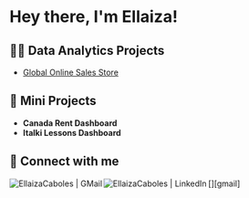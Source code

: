 # Hey there, I'm Ellaiza!

## 👩‍💻 Data Analytics Projects
+ [Global Online Sales Store](https://github.com/emcaboles/global-sales/tree/main)


## 🌱 Mini Projects
+ **Canada Rent Dashboard**
+ **Italki Lessons Dashboard**

## 📱 Connect with me

[<img align="left" alt="EllaizaCaboles | GMail" src="https://img.shields.io/badge/Gmail-D14836?style=for-the-badge&logo=gmail&logoColor=white" />][gmail]
[<img align="left" alt="EllaizaCaboles | LinkedIn" src="https://img.shields.io/badge/LinkedIn-0077B5?style=for-the-badge&logo=linkedin&logoColor=white" />][linkedin]

[linkedin]: https://www.linkedin.com/in/emgcaboles/

<!--
**joshmadakor1/joshmadakor1** is a ✨ _special_ ✨ repository because its `README.md` (this file) appears on your GitHub profile.

Here are some ideas to get you started:

- 🔭 I’m currently working on ...
- 🌱 I’m currently learning ...
- 👯 I’m looking to collaborate on ...
- 🤔 I’m looking for help with ...
- 💬 Ask me about ...
- 📫 How to reach me: ...
- 😄 Pronouns: ...
- ⚡ Fun fact: ...
📝 
-->
